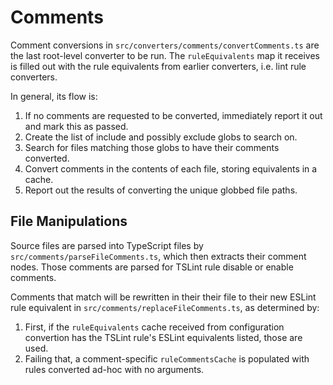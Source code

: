 # Comments

Comment conversions in `src/converters/comments/convertComments.ts` are the last root-level converter to be run.
The `ruleEquivalents` map it receives is filled out with the rule equivalents from earlier converters, i.e. lint rule converters.

In general, its flow is:

1. If no comments are requested to be converted, immediately report it out and mark this as passed.
2. Create the list of include and possibly exclude globs to search on.
3. Search for files matching those globs to have their comments converted.
4. Convert comments in the contents of each file, storing equivalents in a cache.
5. Report out the results of converting the unique globbed file paths.

## File Manipulations

Source files are parsed into TypeScript files by `src/comments/parseFileComments.ts`, which then extracts their comment nodes.
Those comments are parsed for TSLint rule disable or enable comments.

Comments that match will be rewritten in their their file to their new ESLint rule equivalent in `src/comments/replaceFileComments.ts`, as determined by:

1. First, if the `ruleEquivalents` cache received from configuration convertion has the TSLint rule's ESLint equivalents listed, those are used.
2. Failing that, a comment-specific `ruleCommentsCache` is populated with rules converted ad-hoc with no arguments.
